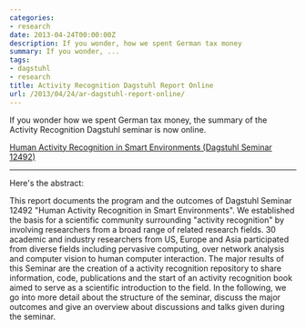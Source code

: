 ```yaml
---
categories:
- research
date: 2013-04-24T00:00:00Z
description: If you wonder, how we spent German tax money
summary: If you wonder, ...
tags:
- dagstuhl
- research
title: Activity Recognition Dagstuhl Report Online
url: /2013/04/24/ar-dagstuhl-report-online/
---
```


If you wonder how we spent German tax money, the summary of the
Activity Recognition Dagstuhl seminar is now online.

[Human Activity Recognition in Smart Environments (Dagstuhl Seminar 12492)](http://drops.dagstuhl.de/opus/volltexte/2013/3987/)

***
Here's the abstract:

This report documents the program and the outcomes of Dagstuhl Seminar 12492 "Human Activity Recognition in Smart Environments". We established the basis for a scientific community surrounding "activity recognition" by involving researchers from a broad range of related research fields. 30 academic and industry researchers from US, Europe and Asia participated from diverse fields including pervasive computing, over network analysis and computer vision to human computer interaction. The major results of this Seminar are the creation of a activity recognition repository to share information, code, publications and the start of an activity recognition book aimed to serve as a scientific introduction to the field. In the following, we go into more detail about the structure of the seminar, discuss the major outcomes and give an overview about discussions and talks given during the seminar.


